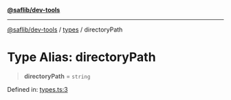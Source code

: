 [**@saflib/dev-tools**](../../index.md)

***

[@saflib/dev-tools](../../index.md) / [types](../index.md) / directoryPath

# Type Alias: directoryPath

> **directoryPath** = `string`

Defined in: [types.ts:3](https://github.com/sderickson/saflib/blob/9837055ca4835f3b32ce9aa0331c39082d5b0c75/dev-tools/types.ts#L3)
